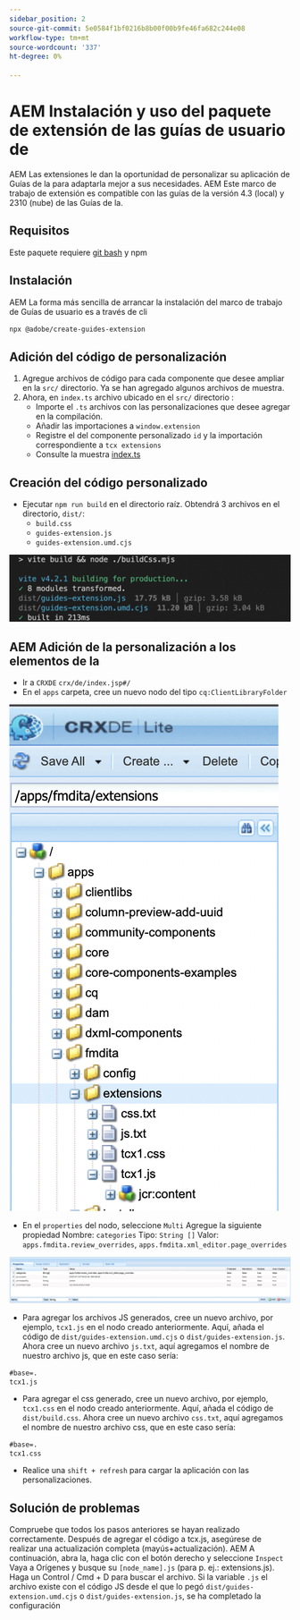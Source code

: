 ```yaml
---
sidebar_position: 2
source-git-commit: 5e0584f1bf0216b8b00f00b9fe46fa682c244e08
workflow-type: tm+mt
source-wordcount: '337'
ht-degree: 0%

---
```



# AEM Instalación y uso del paquete de extensión de las guías de usuario de

AEM Las extensiones le dan la oportunidad de personalizar su aplicación de Guías de la para adaptarla mejor a sus necesidades. AEM Este marco de trabajo de extensión es compatible con las guías de la versión 4.3 (local) y 2310 (nube) de las Guías de la.

## Requisitos 

Este paquete requiere [git bash](https://github.com/git-guides/install-git) y npm

## Instalación

AEM La forma más sencilla de arrancar la instalación del marco de trabajo de Guías de usuario es a través de cli

```bash
npx @adobe/create-guides-extension
```

## Adición del código de personalización

1. Agregue archivos de código para cada componente que desee ampliar en la `src/` directorio. Ya se han agregado algunos archivos de muestra.
2. Ahora, en `index.ts` archivo ubicado en el `src/` directorio :
   - Importe el `.ts` archivos con las personalizaciones que desee agregar en la compilación.
   - Añadir las importaciones a `window.extension`
   - Registre el del componente personalizado `id` y la importación correspondiente a `tcx extensions`
   - Consulte la muestra [index.ts](../../../src/index.ts)

## Creación del código personalizado

- Ejecutar `npm run build` en el directorio raíz. Obtendrá 3 archivos en el directorio, `dist/`:
   - `build.css`
   - `guides-extension.js`
   - `guides-extension.umd.cjs`

![Generar salida](./../imgs/build_output.png)

## AEM Adición de la personalización a los elementos de la

- Ir a `CRXDE` `crx/de/index.jsp#/`
- En el `apps` carpeta, cree un nuevo nodo del tipo `cq:ClientLibraryFolder`

![Estructura de carpetas](./../imgs/crxde_folder_structure.png)

- En el `properties` del nodo, seleccione `Multi` Agregue la siguiente propiedad Nombre: `categories`
Tipo: `String []`
Valor: `apps.fmdita.review_overrides`, `apps.fmdita.xml_editor.page_overrides`

![Propiedades de carpeta](./../imgs/crxde_folder_properties.png)

- Para agregar los archivos JS generados, cree un nuevo archivo, por ejemplo, `tcx1.js` en el nodo creado anteriormente. Aquí, añada el código de `dist/guides-extension.umd.cjs` o `dist/guides-extension.js`. Ahora cree un nuevo archivo `js.txt`, aquí agregamos el nombre de nuestro archivo js, que en este caso sería:

```t
#base=.
tcx1.js
```

- Para agregar el css generado, cree un nuevo archivo, por ejemplo, `tcx1.css` en el nodo creado anteriormente. Aquí, añada el código de `dist/build.css`. Ahora cree un nuevo archivo `css.txt`, aquí agregamos el nombre de nuestro archivo css, que en este caso sería:

```t
#base=.
tcx1.css
```

- Realice una `shift + refresh` para cargar la aplicación con las personalizaciones.

## Solución de problemas

Compruebe que todos los pasos anteriores se hayan realizado correctamente.
Después de agregar el código a tcx.js, asegúrese de realizar una actualización completa (mayús+actualización).
AEM A continuación, abra la, haga clic con el botón derecho y seleccione `Inspect`
Vaya a Orígenes y busque su `[node_name].js` (para p. ej.: extensions.js). Haga un Control / Cmd + D para buscar el archivo. Si la variable `.js` el archivo existe con el código JS desde el que lo pegó `dist/guides-extension.umd.cjs` o `dist/guides-extension.js`, se ha completado la configuración
